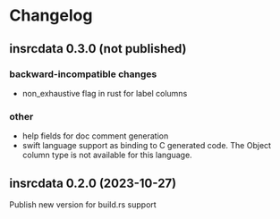 # Changelog

## insrcdata 0.3.0 (not published)

### backward-incompatible changes
* non_exhaustive flag in rust for label columns

### other
* help fields for doc comment generation
* swift language support as binding to C generated code. The Object column type is not available for this language.

## insrcdata 0.2.0 (2023-10-27)
Publish new version for build.rs support
